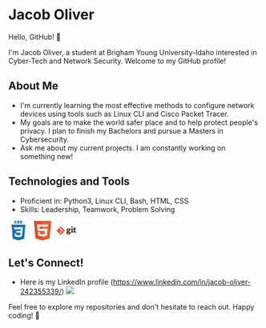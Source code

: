 
# Jacob Oliver

Hello, GitHub! 👋

I'm Jacob Oliver, a student at Brigham Young University-Idaho interested in Cyber-Tech and Network Security. Welcome to my GitHub profile!

## About Me

- I'm currently learning the most effective methods to configure network devices using tools such as Linux CLI and Cisco Packet Tracer.
- My goals are to make the world safer place and to help protect people's privacy. I plan to finish my Bachelors and pursue a Masters in Cybersecurity.
- Ask me about my current projects. I am constantly working on something new!

## Technologies and Tools

- Proficient in: Python3, Linux CLI, Bash, HTML, CSS
- Skills: Leadership, Teamwork, Problem Solving
  
<div>
    <img src="https://github.com/devicons/devicon/blob/master/icons/css3/css3-plain-wordmark.svg"  title="CSS3" alt="CSS" width="40" height="40"/>&nbsp;
    <img src="https://github.com/devicons/devicon/blob/master/icons/html5/html5-original.svg" title="HTML5" alt="HTML" width="40" height="40"/>&nbsp;
    <img src="https://github.com/devicons/devicon/blob/master/icons/git/git-original-wordmark.svg" title="Git" **alt="Git" width="40" height="40"/>
</div>

## Let's Connect!

- Here is my LinkedIn profile (https://www.linkedin.com/in/jacob-oliver-242355339/)
  [![](https://img.shields.io/badge/LinkedIn-blue?style=for-the-badge&logo=linkedin&logoColor=white)]()

Feel free to explore my repositories and don't hesitate to reach out. Happy coding! 🚀



